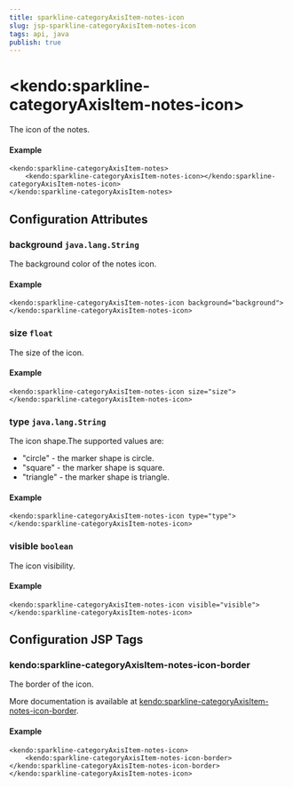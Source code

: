 ```yaml
---
title: sparkline-categoryAxisItem-notes-icon
slug: jsp-sparkline-categoryAxisItem-notes-icon
tags: api, java
publish: true
---
```


# \<kendo:sparkline-categoryAxisItem-notes-icon\>

The icon of the notes.

#### Example
    <kendo:sparkline-categoryAxisItem-notes>
        <kendo:sparkline-categoryAxisItem-notes-icon></kendo:sparkline-categoryAxisItem-notes-icon>
    </kendo:sparkline-categoryAxisItem-notes>

## Configuration Attributes

### background `java.lang.String`

The background color of the notes icon.

#### Example
    <kendo:sparkline-categoryAxisItem-notes-icon background="background">
    </kendo:sparkline-categoryAxisItem-notes-icon>

### size `float`

The size of the icon.

#### Example
    <kendo:sparkline-categoryAxisItem-notes-icon size="size">
    </kendo:sparkline-categoryAxisItem-notes-icon>

### type `java.lang.String`

The icon shape.The supported values are:
* "circle" - the marker shape is circle.
* "square" - the marker shape is square.
* "triangle" - the marker shape is triangle.

#### Example
    <kendo:sparkline-categoryAxisItem-notes-icon type="type">
    </kendo:sparkline-categoryAxisItem-notes-icon>

### visible `boolean`

The icon visibility.

#### Example
    <kendo:sparkline-categoryAxisItem-notes-icon visible="visible">
    </kendo:sparkline-categoryAxisItem-notes-icon>


##  Configuration JSP Tags

### kendo:sparkline-categoryAxisItem-notes-icon-border

The border of the icon.

More documentation is available at [kendo:sparkline-categoryAxisItem-notes-icon-border](/api/wrappers/jsp/sparkline/categoryaxisitem-notes-icon-border).

#### Example

    <kendo:sparkline-categoryAxisItem-notes-icon>
        <kendo:sparkline-categoryAxisItem-notes-icon-border></kendo:sparkline-categoryAxisItem-notes-icon-border>
    </kendo:sparkline-categoryAxisItem-notes-icon>

